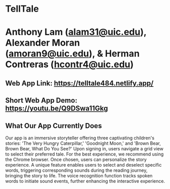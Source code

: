 # TellTale

# Anthony Lam (alam31@uic.edu), Alexander Moran (amoran9@uic.edu), & Herman Contreras (hcontr4@uic.edu)

## Web App Link: https://telltale484.netlify.app/

## Short Web App Demo: https://youtu.be/Q9DSwa11Gkg

## What Our App Currently Does
Our app is an immersive storyteller offering three captivating children's stories: 'The Very Hungry Caterpillar,' 'Goodnight Moon,' and 'Brown Bear, Brown Bear, What Do You See?' Upon signing in, users navigate a grid view to select their preferred tale. For the best experience, we recommend using the Chrome browser. Once chosen, users can personalize the story experience. A unique feature enables users to select and deselect specific words, triggering corresponding sounds during the reading journey, bringing the story to life. The voice recognition function tracks spoken words to initiate sound events, further enhancing the interactive experience.
